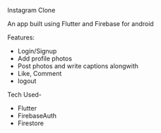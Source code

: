 Instagram Clone

An app built using Flutter and Firebase for android

Features:

  * Login/Signup
  * Add profile photos
  * Post photos and write captions alongwith
  * Like, Comment
  * logout

Tech Used-

  * Flutter
  * FirebaseAuth
  * Firestore
